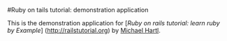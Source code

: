#Ruby on tails tutorial: demonstration application

This is the demonstration application for [*Ruby on rails tutorial: learn ruby by Example*] (http://railstutorial.org) by [Michael Hartl](http://michaelhartl.com).